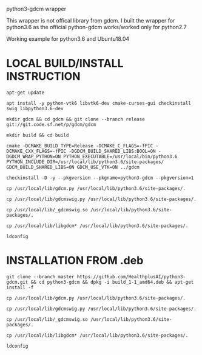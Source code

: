python3-gdcm wrapper

This wrapper is not offical library from gdcm. I built the wrapper for python3.6 as the official python-gdcm works/worked only for python2.7

Working example for python3.6 and Ubuntu18.04

# LOCAL BUILD/INSTALL INSTRUCTION

`apt-get update`

`apt install -y python-vtk6 libvtk6-dev cmake-curses-gui checkinstall swig libpython3.6-dev`

`mkdir gdcm && cd gdcm && git clone --branch release git://git.code.sf.net/p/gdcm/gdcm`

`mkdir build && cd build`

`cmake -DCMAKE_BUILD_TYPE=Release -DCMAKE_C_FLAGS=-fPIC -DCMAKE_CXX_FLAGS=-fPIC -DGDCM_BUILD_SHARED_LIBS:BOOL=ON -DGDCM_WRAP_PYTHON=ON PYTHON_EXECUTABLE=/usr/local/bin/python3.6 PYTHON_INCLUDE_DIR=/usr/local/lib/python3.6/site-packages/ GDCM_BUILD_SHARED_LIBS=ON GDCM_USE_VTK=ON ../gdcm`

`checkinstall -D -y --pkgversion --pkgname=python3-gdcm --pkgversion=1`



`cp /usr/local/lib/gdcm.py /usr/local/lib/python3.6/site-packages/.`

`cp /usr/local/lib/gdcmswig.py /usr/local/lib/python3.6/site-packages/.`

`cp /usr/local/lib/_gdcmswig.so /usr/local/lib/python3.6/site-packages/.`

`cp /usr/local/lib/libgdcm* /usr/local/lib/python3.6/site-packages/.`

`ldconfig`

# INSTALLATION FROM .deb

`git clone --branch master https://github.com/HealthplusAI/python3-gdcm.git && cd python3-gdcm && dpkg -i build_1-1_amd64.deb && apt-get install -f`

`cp /usr/local/lib/gdcm.py /usr/local/lib/python3.6/site-packages/.`

`cp /usr/local/lib/gdcmswig.py /usr/local/lib/python3.6/site-packages/.`

`cp /usr/local/lib/_gdcmswig.so /usr/local/lib/python3.6/site-packages/.`

`cp /usr/local/lib/libgdcm* /usr/local/lib/python3.6/site-packages/.`

`ldconfig`
